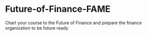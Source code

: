 # Future-of-Finance-FAME
Chart your course to the Future of Finance and prepare the finance organization to be future ready
